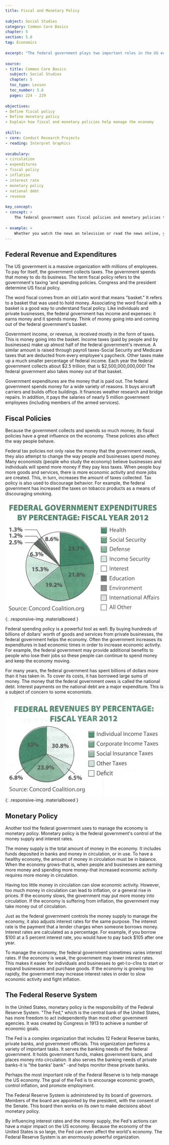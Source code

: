 ```yaml
---
title: Fiscal and Monetary Policy

subject: Social Studies
category: Common Core Basics
chapter: 5
section: 5.8
tag: Economics

excerpt: "The federal government plays two important roles in the US economy. First, it makes decisions about collecting and spending money (fiscal policy). Second, through the Federal Reserve System, it controls the money supply and interest rates (monetary policy)."

source:
- title: Common Core Basics
  subject: Social Studies
  chapter: 5
  toc_type: Lesson
  toc_number: 5.8
  pages: 224 - 229

objectives:
- Define fiscal policy
- Define monetary policy
- Explain how fiscal and monetary policies help manage the economy

skills:
- core: Conduct Research Projects
- reading: Interpret Graphics

vocabulary:
- circulation
- expenditures
- fiscal policy
- inflation
- interest rate
- monetary policy
- national debt
- revenue

key_concept:
- concept: >
    The federal government uses fiscal policies and monetary policies to manage the economy.

- example: >
    Whether you watch the news on television or read the news online, you hove heard about government spending, taxes, and the economy. How the federal government responds to the US economy directly affects your job and your paycheck. It pays for you to understand economic policy.
---
```

## Federal Revenue and Expenditures

The US government is a massive organization with millions of employees. To pay for itself, the government collects taxes. The government spends that money to do its business. The term fiscal policy refers to the government's taxing 'and spending policies. Congress and the president determine US fiscal policy.

The word fiscal comes from an old Latin word that means "basket." It refers to a basket that was used to hold money. Associating the word fiscal with a basket is a good way to understand fiscal policy. Like individuals and private businesses, the federal government has income and expenses: it earns money and it spends money. Think of money going into and coming out of the federal government's basket.

Government income, or revenue, is received mostly in the form of taxes. This is money going into the basket. Income taxes (paid by people and by businesses) make up almost half of the federal government's revenue. A similar amount is raised through payroll taxes-Social Security and Medicare taxes that are deducted from every employee's paycheck. Other taxes make up a much smaller percentage of federal income. Each year the federal government collects about $2.5 trillion; that is $2,500,000,000,000! The federal government also takes money out of that basket.

Government expenditures are the money that is paid out. The federal government spends money for a wide variety of reasons. It buys aircraft carriers and builds office buildings. It finances weather research and bridge repairs. In addition, it pays the salaries of nearly 5 million government employees (including members of the armed services).

## Fiscal Policies

Because the government collects and spends so much money, its fiscal policies have a great influence on the economy. These policies also affect the way people behave.

Federal tax policies not only raise the money that the government needs, they also attempt to change the way people and businesses spend money. Many economists (people who study the economy) believe businesses and individuals will spend more money if they pay less taxes. When people buy more goods and services, there is more economic activity and more jobs are created. This, in turn, increases the amount of taxes collected. Tax policy is also used to discourage behavior. For example, the federal government has increased the taxes on tobacco products as a means of discouraging smoking.

![Fiscal Policy](img/government-expenditures.png){: .responsive-img .materialboxed }

Federal spending policy is a powerful tool as well. By buying hundreds of billions of dollars' worth of goods and services from private businesses, the federal government helps the economy. Often the government increases its expenditures in bad economic times in order to increase economic activity. For example, the federal government may provide additional benefits to people who lose their jobs so these people can continue to spend money and keep the economy moving.

For many years, the federal government has spent billions of dollars more than it has taken in. To cover its costs, it has borrowed large sums of money. The money that the federal government owes is called the national debt. Interest payments on the national debt are a major expenditure. This is a subject of concern to some economists.

![Fiscal Policy](img/government-revenues.png){: .responsive-img .materialboxed }

## Monetary Policy

Another tool the federal government uses to manage the economy is monetary policy. Monetary policy is the federal government's control of the money supply and interest rates.

The money supply is the total amount of money in the economy. It includes funds deposited in banks and money in circulation, or in use. To have a healthy economy, the amount of money in circulation must be in balance. When the economy grows-that is, when people and businesses are earning more money and spending more money-that increased economic activity requires more money in circulation.

Having too little money in circulation can slow economic activity. However, too much money in circulation can lead to inflation, or a general rise in prices. If the economy slows, the government may put more money into circulation. If the economy is suffering from inflation, the government may take money out of circulation.

Just as the federal government controls the money supply to manage the economy, it also adjusts interest rates for the same purpose. The interest rate is the payment that a lender charges when someone borrows money. Interest rates are calculated as a percentage. For example, if you borrow $100 at a 5 percent interest rate, you would have to pay back $105 after one year.

To manage the economy, the federal government sometimes varies interest rates. If the economy is weak, the government may lower interest rates. This makes it easier for individuals and businesses to get-l:o-c1ns to start or expand businesses and purchase goods. If the economy is growing too rapidly, the government may increase interest rates in order to slow economic activity and fight inflation.

## The Federal Reserve System

In the United States, monetary policy is the responsibility of the Federal Reserve System. "The Fed," which is the central bank of the United States, has more freedom to act independently than most other government agencies. It was created by Congress in 1913 to achieve a number of economic goals.

The Fed is a complex organization that includes 12 Federal Reserve banks, private banks, and government officials. This organization performs a variety of important tasks. It serves the banking needs of the federal government. It holds government funds, makes government loans, and places money into circulation. It also serves the banking needs of private banks-it is "the banks' bank" -and helps monitor these private banks.

Perhaps the most important role of the Federal Reserve is to help manage the US economy. The goal of the Fed is to encourage economic growth, control inflation, and promote employment.

The Federal Reserve System is administered by its board of governors. Members of the board are appointed by the president, with the consent of the Senate. This board then works on its own to make decisions about monetary policy.

By influencing interest rates and the money supply, the Fed's actions can have a major impact on the US economy. Because the economy of the United States is so large, the Fed can even affect the world's economy. The Federal Reserve System is an enormously powerful organization.